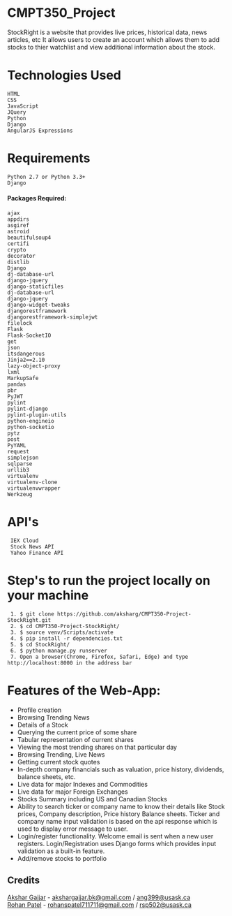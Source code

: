 # CMPT350_Project

StockRight is a website that provides live prices, historical data, news articles, etc
It allows users to create an account which allows them to add stocks to thier watchlist and view additional information about the stock.


# Technologies Used

    HTML
    CSS
    JavaScript
    JQuery
    Python
    Django
    AngularJS Expressions


# Requirements

    Python 2.7 or Python 3.3+
    Django


####      Packages Required:

    ajax
    appdirs
    asgiref
    astroid
    beautifulsoup4
    certifi
    crypto
    decorator
    distlib
    Django
    dj-database-url
    django-jquery
    django-staticfiles
    dj-database-url
    django-jquery
    django-widget-tweaks
    djangorestframework
    djangorestframework-simplejwt
    filelock
    Flask
    Flask-SocketIO
    get
    json
    itsdangerous
    Jinja2==2.10
    lazy-object-proxy
    lxml
    MarkupSafe
    pandas
    pbr
    PyJWT
    pylint
    pylint-django
    pylint-plugin-utils
    python-engineio
    python-socketio
    pytz
    post
    PyYAML
    request
    simplejson
    sqlparse
    urllib3
    virtualenv
    virtualenv-clone
    virtualenvwrapper
    Werkzeug


# API's 
    
     IEX Cloud
     Stock News API
     Yahoo Finance API
     
     
# Step's to run the project locally on your machine

     1. $ git clone https://github.com/aksharg/CMPT350-Project-StockRight.git
     2. $ cd CMPT350-Project-StockRight/
     3. $ source venv/Scripts/activate
     4. $ pip install -r dependencies.txt
     5. $ cd StockRight/
     6. $ python manage.py runserver
     7. Open a browser(Chrome, Firefox, Safari, Edge) and type http://localhost:8000 in the address bar

# Features of the Web-App: 

- Profile creation
- Browsing Trending News 
- Details of a Stock
- Querying the current price of some share
- Tabular representation of current shares
- Viewing the most trending shares on that particular day
- Browsing Trending, Live News
- Getting current stock quotes 
- In-depth company financials such as valuation, price history, dividends, balance sheets, etc.
- Live data for major Indexes and Commodities
- Live data for major Foreign Exchanges
- Stocks Summary including US and Canadian Stocks 
- Ability to search ticker or company name to know their details like Stock prices, Company description, Price history Balance  sheets. Ticker and company name input validation is based on the api response which is used to display error message to user. 
- Login/register functionality. Welcome email is sent when a new user registers. Login/Registration uses Django forms which      provides input validation as a built-in feature.
- Add/remove stocks to portfolio




## Credits

[Akshar Gajjar](https://github.com/aksharg) - akshargajjar.bk@gmail.com / ang399@usask.ca  
[Rohan Patel](https://github.com/rohanpatel711) - rohanspatel711711@gmail.com / rsp502@usask.ca  
